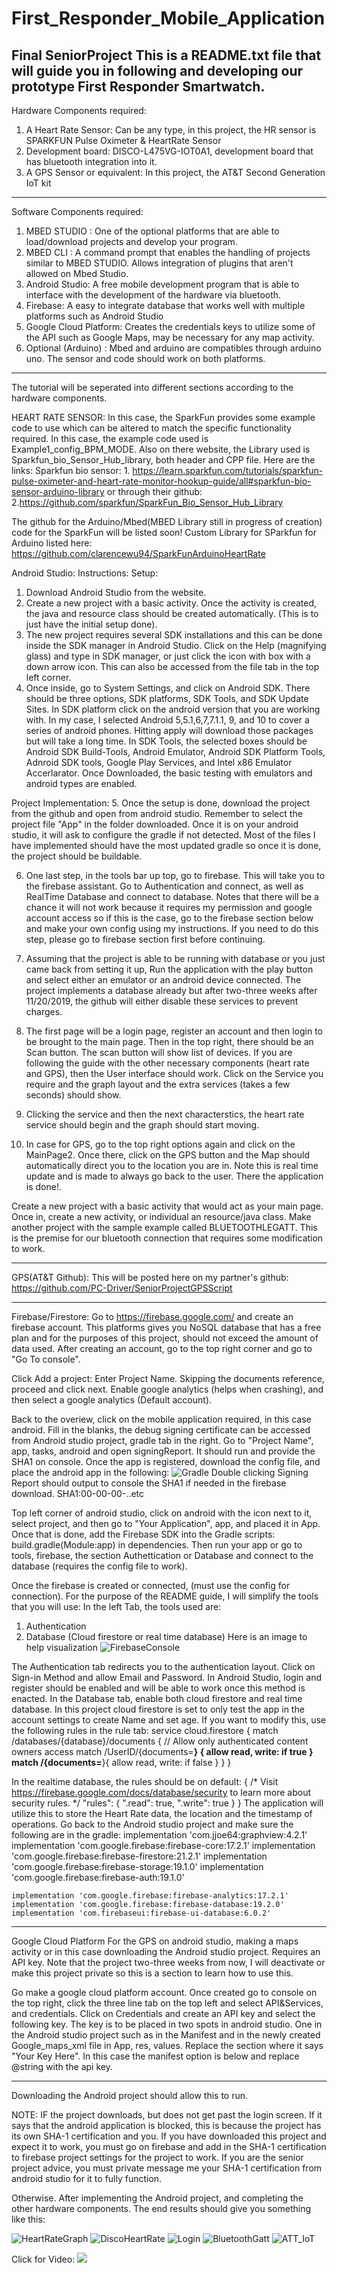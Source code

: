 # First_Responder_Mobile_Application
Final SeniorProject
This is a README.txt file that will guide you in following and developing our prototype First Responder Smartwatch.
-----------------------------------------------------------------------------------------------------------------------------------

Hardware Components required:

1. A Heart Rate Sensor: Can be any type, in this project, the HR sensor is SPARKFUN Pulse Oximeter & HeartRate Sensor
2. Development board: DISCO-L475VG-IOT0A1, development board that has bluetooth integration into it.
3. A GPS Sensor or equivalent: In this project, the AT&T Second Generation IoT kit
-------------------------------------------------------------------------------------------------------------------------------------
Software Components required:

1. MBED STUDIO : One of the optional platforms that are able to load/download projects and develop your program.
2. MBED CLI    : A command prompt that enables the handling of projects similar to MBED STUDIO. Allows integration of plugins 				   that aren't allowed on Mbed Studio.
3. Android Studio: A free mobile development program that is able to interface with the development of the hardware via bluetooth.
4. Firebase:	 A easy to integrate database that works well with multiple platforms such as Android Studio
5. Google Cloud Platform: Creates the credentials keys to utilize some of the API such as Google Maps, may be necessary for any map activity. 
6. Optional (Arduino) : Mbed and arduino are compatibles through arduino uno. The sensor and code should work on both platforms.
-----------------------------------------------------------------------------------------------------------------------------------
The tutorial will be seperated into different sections according to the hardware components.

HEART RATE SENSOR:
In this case, the SparkFun provides some example code to use which can be altered to match the specific functionality required. In this case, the example code used is Example1_config_BPM_MODE.
Also on there website, the Library used is Sparkfun_bio_Sensor_Hub_library, both header and CPP file. 
Here are the links:
Sparkfun bio sensor:
	1. https://learn.sparkfun.com/tutorials/sparkfun-pulse-oximeter-and-heart-rate-monitor-hookup-guide/all#sparkfun-bio-sensor-arduino-library
or through their github:
	2.https://github.com/sparkfun/SparkFun_Bio_Sensor_Hub_Library

The github for the Arduino/Mbed(MBED Library still in progress of creation) code for the SparkFun will be listed soon!
Custom Library for SParkfun for Arduino listed here:
https://github.com/clarencewu94/SparkFunArduinoHeartRate

Android Studio:
Instructions:
Setup:
1. Download Android Studio from the website. 
2. Create a new project with a basic activity. Once the activity is created, the java and resource class should be created automatically. (This is to just have the initial setup done).
3. The new project requires several SDK installations and this can be done inside the SDK manager in Android Studio. Click on the Help (magnifying glass) and type in SDK manager, or just click the icon with box with a down arrow icon. This can also be accessed from the file tab in the top left corner. 
4. Once inside, go to System Settings, and click on Android SDK. There should be three options, SDK platforms, SDK Tools, and SDK Update Sites. 
In SDK platform click on the android version that you are working with. In my case, I selected Android 5,5.1,6,7,7.1.1, 9, and 10 to cover a series of android phones. Hitting apply will download those packages but will take a long time. 
In SDK Tools, the selected boxes should be Android SDK Build-Tools, Android Emulator, Android SDK Platform Tools, Adnroid SDK tools, Google Play Services, and Intel x86 Emulator Accerlarator.
Once Downloaded, the basic testing with emulators and android types are enabled. 

Project Implementation:
5. Once the setup is done, download the project from the github and open from android studio. Remember to select the project file "App" in the folder downloaded. Once it is on your android studio, it will ask to configure the gradle if not detected. Most of the files I have implemented should have the most updated gradle so once it is done, the project should be buildable. 

6. One last step, in the tools bar up top, go to firebase. This will take you to the firebase assistant. Go to Authentication and connect, as well as RealTime Database and connect to database. Notes that there will be a chance it will not work because it requires my permission and google account access so if this is the case, go to the firebase section below and make your own config using my instructions. If you need to do this step, please go to firebase section first before continuing. 

7. Assuming that the project is able to be running with database or you just came back from setting it up, Run the application with the play button and select either an emulator or an android device connected. The project implements a database already but after two-three weeks after 11/20/2019, the github will either disable these services to prevent charges. 

8. The first page will be a login page, register an account and then login to be brought to the main page. Then in the top right, there should be an Scan button. The scan button will show list of devices. If you are following the guide with the other necessary components (heart rate and GPS), then the User interface should work. Click on the Service you require and the graph layout and the extra services (takes a few seconds) should show.

9. Clicking the service and then the next characterstics, the heart rate service should begin and the graph should start moving. 

10. In case for GPS, go to the top right options again and click on the MainPage2. Once there, click on the GPS button and the Map should automatically direct you to the location you are in. Note this is real time update and is made to always go back to the user. There the application is done!.

Create a new project with a basic activity that would act as your main page. Once in, create a new activity, or individual an resource/java class. Make another project with the sample example called BLUETOOTHLEGATT. This is the premise for our bluetooth connection that requires some modification to work. 

-------------------------------------------------------------------------------------------------------
GPS(AT&T Github):
This will be posted here on my partner's github:
https://github.com/PC-Driver/SeniorProjectGPSScript

-------------------------------------------------------------------------------------------------------

Firebase/Firestore:
Go to https://firebase.google.com/ and create an firebase account. This platforms gives you NoSQL database that has a free plan and for the purposes of this project, should not exceed the amount of data used. 
After creating an account, go to the top right corner and go to "Go To console".

Click Add a project: Enter Project Name. Skipping the documents reference, proceed and click next. Enable google analytics (helps when crashing), and then select a google analytics (Default account).


Back to the overiew, click on the mobile application required, in this case android. 
Fill in the blanks, the debug signing certificate can be accessed from Android studio project, gradle tab in the right. Go to "Project Name", app, tasks, android and open signingReport. It should run and provide the SHA1 on console. 
Once the app is registered, download the config file, and place the android app in the following:
![Gradle](Screenshots/Gradle.png)
Double clicking Signing Report should output to console the SHA1 if needed in the firebase download.
SHA1:00-00-00-..etc

Top left corner of android studio, click on android with the icon next to it, select project, and then go to "Your Application", app, and placed it in App. 
Once that is done, add the Firebase SDK into the Gradle scripts: build.gradle(Module:app) in dependencies. Then run your app or go to tools, firebase, the section Authettication or Database and connect to the database (requires the config file to work).

Once the firebase is created or connected, (must use the config for connection). For the purpose of the README guide, I will simplify the tools that you will use:
In the left Tab, the tools used are:
1. Authentication
2. Database (Cloud firestore or real time database)
Here is an image to help visualization
![FirebaseConsole](Screenshots/FirebaseConsole.png)

The Authentication tab redirects you to the authentication layout. Click on Sign-in Method and allow Email and Password.
In Android Studio, login and register should be enabled and will be able to work once this method is enacted.
In the Database tab, enable both cloud firestore and real time database. 
In this project cloud firestore is set to only test the app in the account settings to create Name and set age.
If you want to modify this, use the following rules in the rule tab:
service cloud.firestore {
  match /databases/{database}/documents {
    // Allow only authenticated content owners access
    match /UserID/{documents=**} {
      allow read, write: if true
    }
    match /{documents=**}{
    	allow read, write: if false
    }
  }
}

In the realtime database, the rules should be on default:
{
  /* Visit https://firebase.google.com/docs/database/security to learn more about security rules. */
  "rules": {
    ".read": true,
    ".write": true
  }
}
The application will utilize this to store the Heart Rate data, the location and the timestamp of operations. 
Go back to the Android studio project and make sure the following are in the gradle:
    implementation 'com.jjoe64:graphview:4.2.1'
    implementation 'com.google.firebase:firebase-core:17.2.1'
    implementation 'com.google.firebase:firebase-firestore:21.2.1'
    implementation 'com.google.firebase:firebase-storage:19.1.0'
    implementation 'com.google.firebase:firebase-auth:19.1.0'

    implementation 'com.google.firebase:firebase-analytics:17.2.1'
    implementation 'com.google.firebase:firebase-database:19.2.0'
    implementation 'com.firebaseui:firebase-ui-database:6.0.2'

-------------------------------------------------------------------------------------------------------------------------------

Google Cloud Platform
For the GPS on android studio, making a maps activity or in this case downloading the Android studio project. Requires an API key. Note that the project two-three weeks from now, I will deactivate or make this project private so this is a section to learn how to use this. 

Go make a google cloud platform account. Once created go to console on the top right, click the three line tab on the top left and select API&Services, and credentials. Click on Credentials and create an API key and select the following key. The key is to be placed in two spots in android studio. One in the Android studio project such as in the Manifest and in the newly created Google_maps_xml file in App, res, values. Replace the section where it says "Your Key Here". In this case the manifest option is below and replace @string with the api key. 
     <meta-data
            android:name="com.google.android.geo.API_KEY"
            android:value="@string/google_maps_key" />

-------------------------------------------------------------------------------------------------------------------------------
Downloading the Android project should allow this to run.

NOTE: IF the project downloads, but does not get past the login screen. If it says that the android application is blocked, this is because the project has its own SHA-1 certification and you. If you have downloaded this project and expect it to work, you must go on firebase and add in the SHA-1 certification to firebase project settings for the project to work. If you are the senior project advice, you must private message me your SHA-1 certification from android studio for it to fully function. 

Otherwise.
After implementing the Android project, and completing the other hardware components.
The end results should give you something like this:

![HeartRateGraph](Screenshots/HeartRateGraphA.png) 
![DiscoHeartRate](Screenshots/DiscoHeartRateA.jpg)
![Login](Screenshots/LoginA.jpg)
![BluetoothGatt](Screenshots/BluetoothGattA.jpg)
![ATT_IoT](Screenshots/ATT_IoTA.jpg)

Click for Video:
[![](http://img.youtube.com/vi/SJquIdyTheQ/0.jpg)](http://www.youtube.com/watch?v=SJquIdyTheQ "Demo")

